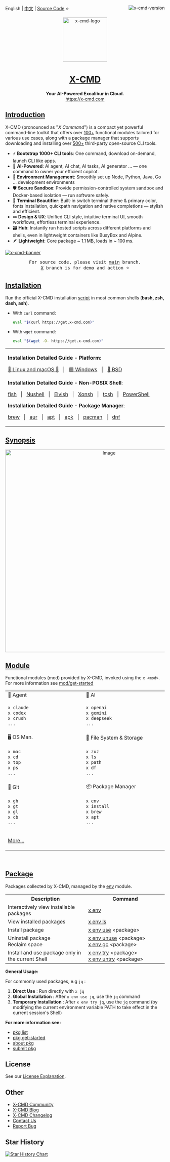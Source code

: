 English | [中文](README.cn.md) | [Source Code](https://github.com/x-cmd/x-cmd/tree/main/mod) ⭐ <a target="_blank" href="https://x-cmd.com/v"><img align="right"  alt="x-cmd-version" src="https://img.shields.io/github/v/release/x-cmd/x-cmd?label=latest&labelColor=107fbc&color=107fbc"></a>

<p align="center">
    <a target="_blank" href="https://x-cmd.com/">
        <img src="https://user-images.githubusercontent.com/40693636/218274071-92a26d84-0550-4b90-a0ba-7d54118c56e1.png" alt="x-cmd-logo" width="140">
    </a>
</p>

<h1 align="center"><a href="https://x-cmd.com/">X-CMD</a></h1>

<p align="center">
  <b>Your AI-Powered Excalibur in Cloud.</b>
  <br>
  <a href="https://x-cmd.com/">https://x-cmd.com</a>
</p>


## [Introduction](https://x-cmd.com)

X-CMD (pronounced as "*X Command*") is a compact yet powerful command-line toolkit that offers over <ins>100+</ins> functional modules tailored for various use cases, along with a package manager that supports downloading and installing over <ins>500+</ins> third-party open-source CLI tools.


- ⚡ **Bootstrap 1000+ CLI tools**: One command, download on-demand, launch CLI like apps.
- 🧠 **AI-Powered**: AI agent, AI chat, AI tasks, AI generator ... — one command to owner your efficient copilot.
- 🧩 **Environment Management**: Smoothly set up Node, Python, Java, Go … development environments
- 🛡️ **Secure Sandbox**: Provide permission-controlled system sandbox and Docker-based isolation — run software safely.
- 🎨 **Terminal Beautifier**: Built-in switch terminal theme & primary color, fonts installation, quickpath navigation and native completions — stylish and efficient.
- ∞ **Design & UX**: Unified CLI style, intuitive terminal UI, smooth workflows, effortless terminal experience.
- 🗃️ **Hub**: Instantly run hosted scripts across different platforms and shells, even in lightweight containers like BusyBox and Alpine.
- 🪶 **Lightweight**: Core package ~ 1.1 MB, loads in ~ 100 ms.

[![x-cmd-banner](https://cdn.jsdelivr.net/gh/Zhengqbbb/Zhengqbbb@v1.2.2/x-cmd/x-cmd-banner.png)](https://x-cmd.com)

<pre align="center">
For <bold>source code</bold>, please visit <a href="https://github.com/x-cmd/x-cmd/tree/main/mod">main</a> branch.
<a href="https://github.com/x-cmd/x-cmd/tree/X/README.md">X</a> branch is for demo and action ⭐
</pre>

## [Installation](https://x-cmd.com/start/)

Run the official X-CMD installation [script]((https://github.com/x-cmd/get/blob/main/index.html)) in most common shells (**bash, zsh, dash, ash**).

- With `curl` command:
  ```sh
  eval "$(curl https://get.x-cmd.com)"
  ```
- With `wget` command:
  ```sh
  eval "$(wget -O- https://get.x-cmd.com)"
  ```

<table>
<tbody>
<tr>
<td width="1000px">

**Installation Detailed Guide - Platform**:

[🐧 Linux and macOS 🍎](https://x-cmd.com/start/linux) &nbsp; | &nbsp; [🟦 Windows](https://x-cmd.com/start/windows) &nbsp; | &nbsp; [🔴 BSD](https://www.x-cmd.com/start/bsd)

**Installation Detailed Guide - Non-POSIX Shell**:

[fish](https://x-cmd.com/start/fish) &nbsp; | &nbsp; [Nushell](https://x-cmd.com/start/nushell) &nbsp; | &nbsp; [Elvish](https://x-cmd.com/start/elvish) &nbsp; | &nbsp; [Xonsh](https://x-cmd.com/start/xonsh) &nbsp; | &nbsp; [tcsh](https://x-cmd.com/start/tcsh) &nbsp; | &nbsp; [PowerShell](https://x-cmd.com/start/powershell)

**Installation Detailed Guide - Package Manager**:

[brew](https://x-cmd.com/start/#homebrew) &nbsp; | &nbsp; [aur](https://x-cmd.com/start/#homebrew) &nbsp; | &nbsp; [apt](https://x-cmd.com/start/#apt) &nbsp; | &nbsp; [apk](https://x-cmd.com/start/#apk) &nbsp; | &nbsp; [pacman](https://x-cmd.com/start/#pacman) &nbsp; | &nbsp; [dnf](https://x-cmd.com/start/#dnf)

</td>
</tr>
</tbody>
</table>

## [Synopsis](https://x-cmd.com/start/design)

<p align="center">
<a href="https://x-cmd.com/start/design">
<img align="center" width="640" alt="Image" src="https://cdn.jsdelivr.net/gh/Zhengqbbb/Zhengqbbb@v1.2.2/x-cmd/x-cmd-synopsis.png" />
</a>
</p>

## [Module](https://x-cmd.com/mod/)

Functional modules (mod) provided by X-CMD, invoked using the `x <mod>`.
<br>
For more information see [mod/get-started](https://www.x-cmd.com/mod/get-started)

<table>
<tr>
<td width="500px"> 🤖 Agent </td>
<td width="500px"> 🧠 AI </td>
</tr>
<tr>
<td width="500px">

```sh
x claude
x codex
x crush
...
```

</td>
<td width="500px">

```sh
x openai
x gemini
x deepseek
...
```

</td>
</tr>

<tr>
<td width="500px"> 🖥️ OS Man. </td>
<td width="500px"> 📁 File System & Storage </td>
</tr>
<tr>
<td width="500px">

```sh
x mac
x cd
x top
x ps
...
```

</td>
<td width="500px">

```sh
x zuz
x ls
x path
x df
...
```

</td>
</tr>

<tr>
<td width="500px"> 🫙 Git </td>
<td width="500px"> 📦 Package Manager </td>
</tr>
<tr>
<td width="500px">

```sh
x gh
x gt
x gl
x cb
...
```

</td>
<td width="500px">

```sh
x env
x install
x brew
x apt
...
```

</td>
</tr>

<tr>
<td colspan="2">

[More...](https://www.x-cmd.com/mod/)

</td>
</tr>
</table>
<br>

## [Package](https://www.x-cmd.com/pkg/)

Packages collected by X-CMD, managed by the [env](https://www.x-cmd.com/mod/env) module.

<table>
  <tr>
    <th width="500px">Description</th>
    <th width="500px">Command</th>
  </tr>
  <tr>
    <td>Interactively view installable packages</td>
    <td><a href="https://www.x-cmd.com/mod/env">x env</a></td>
  </tr>
  <tr>
    <td>View installed packages</td>
    <td><a href="https://www.x-cmd.com/mod/env/ls">x env ls</a></td>
  </tr>
  <tr>
    <td>Install package</td>
    <td><a href="https://www.x-cmd.com/mod/env/use">x env use</a> &lt;package&gt;</td>
  </tr>
  <tr>
    <td>Uninstall package<br>Reclaim space</td>
    <td>
      <a href="https://www.x-cmd.com/mod/env/unuse">x env unuse</a> &lt;package&gt;<br>
      <a href="https://www.x-cmd.com/mod/env/gc">x env gc</a> &lt;package&gt;
    </td>
  </tr>
  <tr>
    <td>Install and use package only in the current Shell</td>
    <td>
      <a href="https://www.x-cmd.com/mod/env/try">x env try</a> &lt;package&gt;<br>
      <a href="https://www.x-cmd.com/mod/env/untry">x env untry</a> &lt;package&gt;
    </td>
  </tr>
</table>


**General Usage:**

For commonly used packages, e.g `jq` :

1. **Direct Use** : Run directly with `x jq`
2. **Global Installation** : After `x env use jq`, use the `jq` command
3. **Temporary Installation** : After `x env try jq`, use the `jq` command (by modifying the current environment variable PATH to take effect in the current session's Shell)

**For more information see:**

- [pkg list](https://www.x-cmd.com/pkg/)
- [pkg get-started](https://www.x-cmd.com/pkg/get-started)
- [about pkg](https://www.x-cmd.com/pkg/diff-install-method)
- [submit pkg](https://www.x-cmd.com/pkg/submit)

## License

See our [License Explanation](https://www.x-cmd.com/start/license).

## Other

- [X-CMD Community](https://www.x-cmd.com/start/community)
- [X-CMD Blog](https://www.x-cmd.com/blog/)
- [X-CMD Changelog](https://www.x-cmd.com/v)
- [Contact Us](https://www.x-cmd.com/start/feedback)
- [Report Bug](https://github.com/x-cmd/x-cmd/issues/new?template=1-bug-report.yml)

## Star History

[![Star History Chart](https://api.star-history.com/svg?repos=x-cmd/x-cmd&type=Date)](https://star-history.com/#x-cmd/x-cmd&Date)
